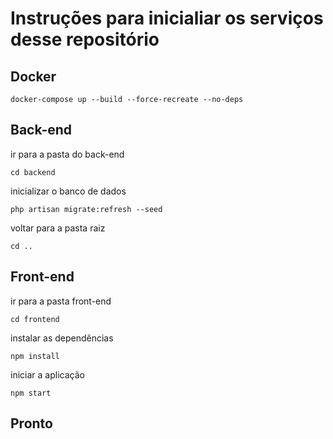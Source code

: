 # Instruções para inicialiar os serviços desse repositório

## Docker
    docker-compose up --build --force-recreate --no-deps

## Back-end

ir para a pasta do back-end

    cd backend

inicializar o banco de dados

    php artisan migrate:refresh --seed

voltar para a pasta raiz

    cd ..

## Front-end

ir para a pasta front-end

    cd frontend

instalar as dependências

    npm install

iniciar a aplicação

    npm start

## Pronto
